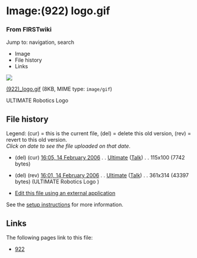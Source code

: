 

# Image:(922) logo.gif

### From FIRSTwiki

Jump to: navigation, search

  * Image
  * File history
  * Links

![](/media/6/6a/%28922%29_logo.gif)

[(922)_logo.gif](/media/6/6a/%28922%29_logo.gif "\(922\) logo.gif" ) (8KB,
MIME type: `image/gif`)

ULTIMATE Robotics Logo

## File history

Legend: (cur) = this is the current file, (del) = delete this old version,
(rev) = revert to this old version.  
_Click on date to see the file uploaded on that date_.

  * (del) (cur) [16:05, 14 February 2006](/media/6/6a/%28922%29_logo.gif "/media/6/6a/\(922\) logo.gif" ) . . [Ultimate](/index.php?title=User:Ultimate&action=edit "User:Ultimate" ) ([Talk](/index.php?title=User_talk:Ultimate&action=edit "User talk:Ultimate" )) . . 115x100 (7742 bytes)
  * (del) (rev) [16:01, 14 February 2006](/media/archive/6/6a/20060214160555%21%28922%29_logo.gif "/media/archive/6/6a/20060214160555!\(922\) logo.gif" ) . . [Ultimate](/index.php?title=User:Ultimate&action=edit "User:Ultimate" ) ([Talk](/index.php?title=User_talk:Ultimate&action=edit "User talk:Ultimate" )) . . 361x314 (43397 bytes) (ULTIMATE Robotics Logo )
  

  * [Edit this file using an external application](/index.php?title=Image:%28922%29_logo.gif&action=edit&externaledit=true&mode=file "Image:\(922\) logo.gif" )

See the [setup
instructions](http://meta.wikimedia.org/wiki/Help:External_editors
"http://meta.wikimedia.org/wiki/Help:External_editors" ) for more information.

## Links

The following pages link to this file:

  * [922](/index.php/922 "922" )

